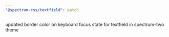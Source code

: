 ```yaml
---
"@spectrum-css/textfield": patch
---
```


updated border color on keyboard focus state for textfield in spectrum-two theme

